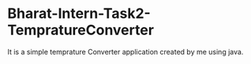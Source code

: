 # Bharat-Intern-Task2-TempratureConverter
It is a simple temprature Converter application created by me using java.
